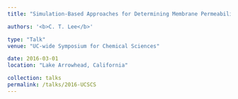 ```yaml
---
title: "Simulation-Based Approaches for Determining Membrane Permeability of Small Compounds"

authors: '<b>C. T. Lee</b>'

type: "Talk"
venue: "UC-wide Symposium for Chemical Sciences"

date: 2016-03-01
location: "Lake Arrowhead, California"

collection: talks
permalink: /talks/2016-UCSCS
---
```

